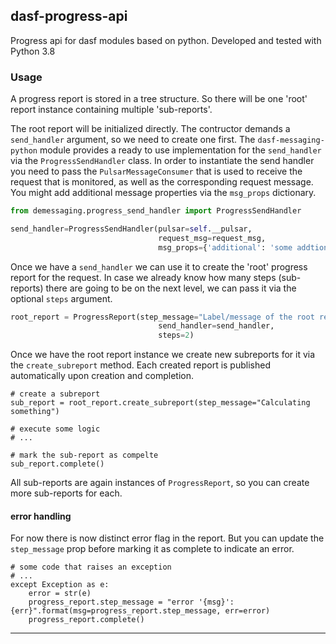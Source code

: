 ## dasf-progress-api

Progress api for dasf modules based on python. Developed and tested with Python 3.8

### Usage

A progress report is stored in a tree structure. So there will be one 'root' report instance containing multiple 'sub-reports'.

The root report will be initialized directly. The contructor demands a `send_handler` argument, so we need to create one first. 
The `dasf-messaging-python` module provides a ready to use implementation for the `send_handler` via the `ProgressSendHandler` class.
In order to instantiate the send handler you need to pass the `PulsarMessageConsumer` that is used to receive the request that is monitored,
as well as the corresponding request message. You might add additional message properties via the `msg_props` dictionary.

```python
from demessaging.progress_send_handler import ProgressSendHandler

send_handler=ProgressSendHandler(pulsar=self.__pulsar,
                                 request_msg=request_msg,
                                 msg_props={'additional': 'some addtional property'})
```

Once we have a `send_handler` we can use it to create the 'root' progress report for the request.
In case we already know how many steps (sub-reports) there are going to be on the next level, we can pass it via the optional `steps` argument.

```python
root_report = ProgressReport(step_message="Label/message of the root report",
                                 send_handler=send_handler,
                                 steps=2)
```

Once we have the root report instance we create new subreports for it via the `create_subreport` method. 
Each created report is published automatically upon creation and completion.

```
# create a subreport
sub_report = root_report.create_subreport(step_message="Calculating something")

# execute some logic
# ...

# mark the sub-report as compelte
sub_report.complete()
```

All sub-reports are again instances of `ProgressReport`, so you can create more sub-reports for each.

#### error handling
For now there is now distinct error flag in the report. 
But you can update the `step_message` prop before marking it as complete to indicate an error.

```
# some code that raises an exception
# ...
except Exception as e:
    error = str(e)
    progress_report.step_message = "error '{msg}': {err}".format(msg=progress_report.step_message, err=error)
    progress_report.complete()
```
---
